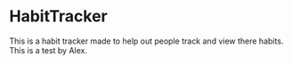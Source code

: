 # HabitTracker
This is a habit tracker made to help out people track and view there habits. 
This is a test by Alex.